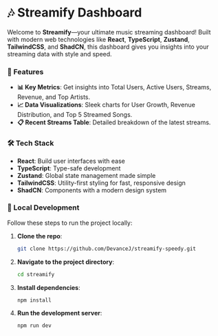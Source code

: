 # 🎶 Streamify Dashboard

Welcome to **Streamify**—your ultimate music streaming dashboard! Built with modern web technologies like **React**, **TypeScript**, **Zustand**, **TailwindCSS**, and **ShadCN**, this dashboard gives you insights into your streaming data with style and speed.

### 🚀 Features

- **📊 Key Metrics**: Get insights into Total Users, Active Users, Streams, Revenue, and Top Artists.
- **📈 Data Visualizations**: Sleek charts for User Growth, Revenue Distribution, and Top 5 Streamed Songs.
- **📋 Recent Streams Table**: Detailed breakdown of the latest streams.

### 🛠 Tech Stack

- **React**: Build user interfaces with ease
- **TypeScript**: Type-safe development
- **Zustand**: Global state management made simple
- **TailwindCSS**: Utility-first styling for fast, responsive design
- **ShadCN**: Components with a modern design system

### 🚧 Local Development

Follow these steps to run the project locally:

1. **Clone the repo**:
   ```bash
   git clone https://github.com/DevanceJ/streamify-speedy.git
   ```
2. **Navigate to the project directory**:
   ```bash
   cd streamify
   ```
3. **Install dependencies**:
   ```bash
   npm install
   ```
4. **Run the development server**:
   ```bash
   npm run dev
   ```
